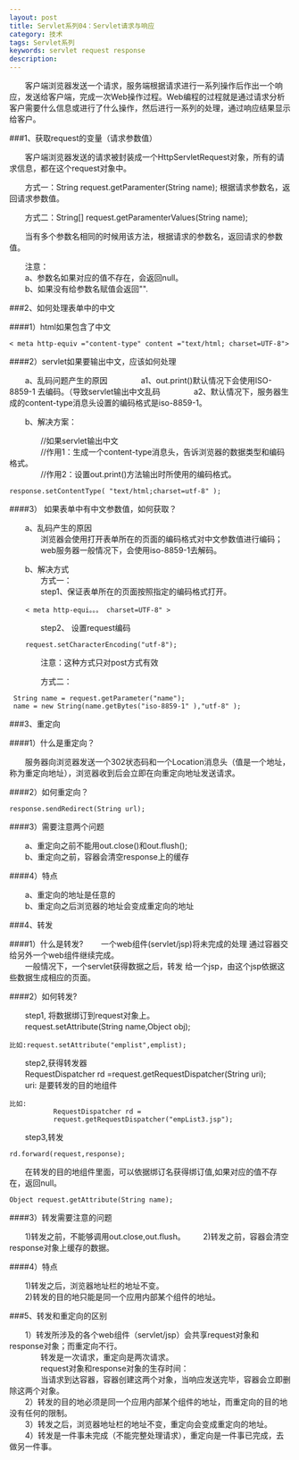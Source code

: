 ```yaml
---
layout: post
title: Servlet系列04：Servlet请求与响应
category: 技术
tags: Servlet系列
keywords: servlet request response
description: 
---
```


　　客户端浏览器发送一个请求，服务端根据请求进行一系列操作后作出一个响应，发送给客户端，完成一次Web操作过程。Web编程的过程就是通过请求分析客户需要什么信息或进行了什么操作，然后进行一系列的处理，通过响应结果显示给客户。

###1、获取request的变量（请求参数值）

　　客户端浏览器发送的请求被封装成一个HttpServletRequest对象，所有的请求信息，都在这个request对象中。

　　方式一：String request.getParamenter(String name);        根据请求参数名，返回请求参数值。

　　方式二：String[] request.getParamenterValues(String name);

　　当有多个参数名相同的时候用该方法，根据请求的参数名，返回请求的参数值。
       
　　注意：    
　　a、参数名如果对应的值不存在，会返回null。  
　　b、如果没有给参数名赋值会返回"".


###2、如何处理表单中的中文

####1）html如果包含了中文

	< meta http-equiv ="content-type" content ="text/html; charset=UTF-8">

####2）servlet如果要输出中文，应该如何处理

　　a、乱码问题产生的原因
　　　　a1、out.print()默认情况下会使用ISO-8859-1 去编码。（导致servlet输出中文乱码
　　　　a2、默认情况下，服务器生成的content-type消息头设置的编码格式是iso-8859-1。

　　b、解决方案：

　　　　//如果servlet输出中文    
　　　　//作用1：生成一个content-type消息头，告诉浏览器的数据类型和编码格式。    
　　　　//作用2：设置out.print()方法输出时所使用的编码格式。

	response.setContentType( "text/html;charset=utf-8" );

####3） 如果表单中有中文参数值，如何获取？

　　a、乱码产生的原因  
　　　　浏览器会使用打开表单所在的页面的编码格式对中文参数值进行编码；   
　　　　web服务器一般情况下，会使用iso-8859-1去解码。

　　b、解决方式    
　　　　方式一：    
　　　　step1、保证表单所在的页面按照指定的编码格式打开。   
 
		< meta http-equi。。。 charset=UTF-8" > 

　　　　step2、  设置request编码
 
		request.setCharacterEncoding("utf-8");  
                         
　　　　注意：这种方式只对post方式有效

　　　　方式二：

	 String name = request.getParameter("name");
     name = new String(name.getBytes("iso-8859-1" ),"utf-8" );

###3、重定向

####1）什么是重定向？

　　服务器向浏览器发送一个302状态码和一个Location消息头（值是一个地址，称为重定向地址），浏览器收到后会立即在向重定向地址发送请求。

####2）如何重定向？

	response.sendRedirect(String url);

####3）需要注意两个问题

　　a、重定向之前不能用out.close()和out.flush();       
　　b、重定向之前，容器会清空response上的缓存


####4）特点

　　a、重定向的地址是任意的        
　　b、重定向之后浏览器的地址会变成重定向的地址

###4、转发

####1）什么是转发?
　　一个web组件(servlet/jsp)将未完成的处理 通过容器交给另外一个web组件继续完成。    
　　一般情况下，一个servlet获得数据之后，转发 给一个jsp，由这个jsp依据这些数据生成相应的页面。

####2）如何转发?

　　step1, 将数据绑订到request对象上。        
　　request.setAttribute(String name,Object obj);

	比如:request.setAttribute("emplist",emplist);

　　step2,获得转发器      
　　RequestDispatcher rd =request.getRequestDispatcher(String uri);          
　　uri: 是要转发的目的地组件       

	比如:
               RequestDispatcher rd =
               request.getRequestDispatcher("empList3.jsp");

　　step3,转发  
  
	rd.forward(request,response);   
            
　　在转发的目的地组件里面，可以依据绑订名获得绑订值,如果对应的值不存在，返回null。           

	Object request.getAttribute(String name);


####3）转发需要注意的问题

　　1)转发之前，不能够调用out.close,out.flush。
　　2)转发之前，容器会清空response对象上缓存的数据。

####4）特点

　　1)转发之后，浏览器地址栏的地址不变。    
　　2)转发的目的地只能是同一个应用内部某个组件的地址。

###5、转发和重定向的区别

　　1）转发所涉及的各个web组件（servlet/jsp）会共享request对象和response对象；而重定向不行。        
　　　　转发是一次请求，重定向是两次请求。      
　　　　request对象和response对象的生存时间：        
　　　　当请求到达容器，容器创建这两个对象，当响应发送完毕，容器会立即删除这两个对象。          
　　2）转发的目的地必须是同一个应用内部某个组件的地址，而重定向的目的地没有任何的限制。                 
　　3）转发之后，浏览器地址栏的地址不变，重定向会变成重定向的地址。           
　　4）转发是一件事未完成（不能完整处理请求），重定向是一件事已完成，去做另一件事。            
